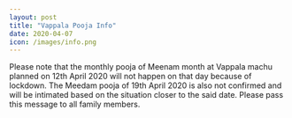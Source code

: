 ```yaml
---
layout: post
title: "Vappala Pooja Info"
date: 2020-04-07
icon: /images/info.png
---
```



Please note that the monthly pooja of Meenam month at Vappala machu planned on 12th April 2020 will not happen on that day because of lockdown. The Meedam pooja of 19th April 2020 is also not confirmed and will be intimated based on the situation closer to the said date.
Please pass this message to all family members.
